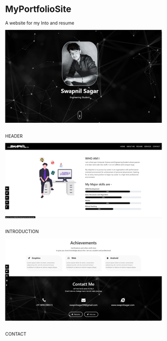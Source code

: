 # MyPortfolioSite

A website for my Into and resume


<p align="center">
    <img src="sitecv/img/1.jpg"  width=600>
    <br>
    <br>
   </p>

HEADER


<p align="center">
    <img src="sitecv/img/2.jpg"  width=600>
    <br>
    <br>
   </p>

INTRODUCTION

<p align="center">
    <img src="sitecv/img/3.jpg" width=600>
    <br>
    <br>
   </p>

CONTACT
